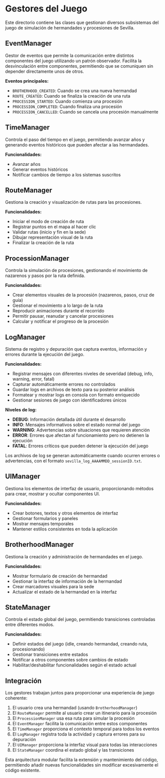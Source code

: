 # Gestores del Juego

Este directorio contiene las clases que gestionan diversos subsistemas del juego de simulación de hermandades y procesiones de Sevilla.

## EventManager

Gestor de eventos que permite la comunicación entre distintos componentes del juego utilizando un patrón observador. Facilita la desvinculación entre componentes, permitiendo que se comuniquen sin depender directamente unos de otros.

**Eventos principales:**
- `BROTHERHOOD_CREATED`: Cuando se crea una nueva hermandad
- `ROUTE_CREATED`: Cuando se finaliza la creación de una ruta
- `PROCESSION_STARTED`: Cuando comienza una procesión
- `PROCESSION_COMPLETED`: Cuando finaliza una procesión
- `PROCESSION_CANCELLED`: Cuando se cancela una procesión manualmente

## TimeManager

Controla el paso del tiempo en el juego, permitiendo avanzar años y generando eventos históricos que pueden afectar a las hermandades.

**Funcionalidades:**
- Avanzar años
- Generar eventos históricos
- Notificar cambios de tiempo a los sistemas suscritos

## RouteManager

Gestiona la creación y visualización de rutas para las procesiones.

**Funcionalidades:**
- Iniciar el modo de creación de ruta
- Registrar puntos en el mapa al hacer clic
- Validar rutas (inicio y fin en la sede)
- Dibujar representación visual de la ruta
- Finalizar la creación de la ruta

## ProcessionManager

Controla la simulación de procesiones, gestionando el movimiento de nazarenos y pasos por la ruta definida.

**Funcionalidades:**
- Crear elementos visuales de la procesión (nazarenos, pasos, cruz de guía)
- Gestionar el movimiento a lo largo de la ruta
- Reproducir animaciones durante el recorrido
- Permitir pausar, reanudar y cancelar procesiones
- Calcular y notificar el progreso de la procesión

## LogManager

Sistema de registro y depuración que captura eventos, información y errores durante la ejecución del juego.

**Funcionalidades:**
- Registrar mensajes con diferentes niveles de severidad (debug, info, warning, error, fatal)
- Capturar automáticamente errores no controlados
- Guardar logs en archivos de texto para su posterior análisis
- Formatear y mostrar logs en consola con formato enriquecido
- Gestionar sesiones de juego con identificadores únicos

**Niveles de log:**
- **DEBUG**: Información detallada útil durante el desarrollo
- **INFO**: Mensajes informativos sobre el estado normal del juego
- **WARNING**: Advertencias sobre situaciones que requieren atención
- **ERROR**: Errores que afectan al funcionamiento pero no detienen la ejecución
- **FATAL**: Errores críticos que pueden detener la ejecución del juego

Los archivos de log se generan automáticamente cuando ocurren errores o advertencias, con el formato `sevilla_log_AAAAMMDD_sessionID.txt`.

## UIManager

Gestiona los elementos de interfaz de usuario, proporcionando métodos para crear, mostrar y ocultar componentes UI.

**Funcionalidades:**
- Crear botones, textos y otros elementos de interfaz
- Gestionar formularios y paneles
- Mostrar mensajes temporales
- Mantener estilos consistentes en toda la aplicación

## BrotherhoodManager

Gestiona la creación y administración de hermandades en el juego.

**Funcionalidades:**
- Mostrar formulario de creación de hermandad
- Gestionar la interfaz de información de la hermandad
- Crear marcadores visuales para la sede
- Actualizar el estado de la hermandad en la interfaz

## StateManager

Controla el estado global del juego, permitiendo transiciones controladas entre diferentes modos.

**Funcionalidades:**
- Definir estados del juego (idle, creando hermandad, creando ruta, procesionando)
- Gestionar transiciones entre estados
- Notificar a otros componentes sobre cambios de estado
- Habilitar/deshabilitar funcionalidades según el estado actual

## Integración

Los gestores trabajan juntos para proporcionar una experiencia de juego coherente:

1. El usuario crea una hermandad (usando `BrotherhoodManager`)
2. El `RouteManager` permite al usuario crear un itinerario para la procesión
3. El `ProcessionManager` usa esa ruta para simular la procesión
4. El `EventManager` facilita la comunicación entre estos componentes
5. El `TimeManager` proporciona el contexto temporal para todos los eventos
6. El `LogManager` registra toda la actividad y captura errores para su depuración
7. El `UIManager` proporciona la interfaz visual para todas las interacciones
8. El `StateManager` coordina el estado global y las transiciones

Esta arquitectura modular facilita la extensión y mantenimiento del código, permitiendo añadir nuevas funcionalidades sin modificar excesivamente el código existente. 